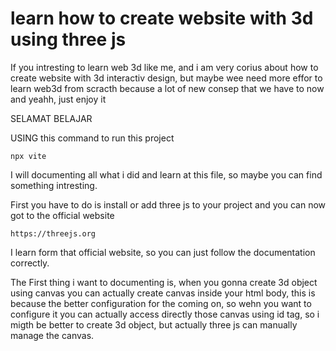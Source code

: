 # learn how to create website with 3d using three js

If you intresting to learn web 3d like me, and i am very corius about how to create website with 3d interactiv
design, but maybe wee need more effor to learn web3d from scracth because a lot of new consep that we have to now and yeahh, just enjoy it

SELAMAT BELAJAR

USING this command to run this project 

```
npx vite
```



I will documenting all what i did and learn at this file, so maybe you can find something intresting.

First you have to do is install or add three js to your project and you can now got to the official website 
```
https://threejs.org
```

I learn form that official website, so you can just follow the documentation correctly.

The First thing i want to documenting is, when you gonna create 3d object using canvas you can actually create canvas inside your html body, this is because
the better configuration for the coming on, so wehn you want to configure it you can actually access directly those canvas using id tag, so i migth be better
to create 3d object, but actually three js can manually manage the canvas.